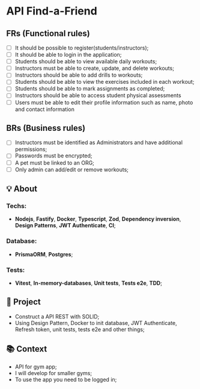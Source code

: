 # API Find-a-Friend

## FRs (Functional rules)

- [ ] It should be possible to register(students/instructors);
- [ ] It should be able to login in the  application;
- [ ] Students should be able to view available daily workouts;
- [ ] Instructors must be able to create, update, and delete workouts;
- [ ] Instructors should be able to add drills to workouts;
- [ ] Students should be able to view the exercises included in each workout;
- [ ] Students should be able to mark assignments as completed;
- [ ] Instructors should be able to access student physical assessments
- [ ] Users must be able to edit their profile information such as name, photo and contact information

## BRs (Business rules)

- [ ] Instructors must be identified as Administrators and have additional permissions;
- [ ] Passwords must be encrypted;
- [ ] A pet must be linked to an ORG;
- [ ] Only admin can add/edit or remove workouts;

## 💡 About

### Techs:
- **Nodejs**, **Fastify**, **Docker**, **Typescript**, **Zod**, **Dependency inversion**, **Design Patterns**, **JWT Authenticate**, **CI**;

### Database:
- **PrismaORM**, **Postgres**;

### Tests:
- **Vitest**, **In-memory-databases**, **Unit tests**, **Tests e2e**, **TDD**;

## 📁 Project

- Construct a API REST with SOLID;
- Using Design Pattern, Docker to init database, JWT Authenticate, Refresh token, unit tests, tests e2e and other things;

## 📚 Context
- API for gym app;
- I will develop for smaller gyms;
- To use the app you need to be logged in;